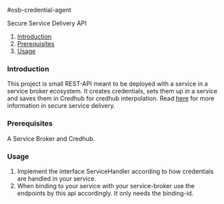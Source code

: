#osb-credential-agent

Secure Service Delivery API

1. [Introduction](#introduction)
2. [Prerequisites](#prerequisites)
3. [Usage](#usage)

### Introduction
This project is small REST-API meant to be deployed with a service in a service broker ecosystem. 
It creates credentials, sets them up in a service and saves them in Credhub for credhub interpolation.
Read [here](https://github.com/cloudfoundry-incubator/credhub/blob/master/docs/secure-service-credentials.md)
for more information in secure service delivery.

### Prerequisites
A Service Broker and Credhub.

### Usage
1. Implement the interface ServiceHandler according to how credentials are handled in your service.
2. When binding to your service with your service-broker
   use the endpoints by this api accordingly. It only needs the binding-id.


